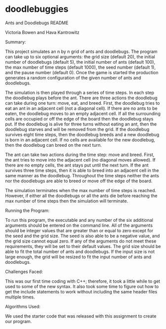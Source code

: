 # doodlebuggies

Ants and Doodlebugs README 

Victoria Bowen and Hava Kantrowitz 

Summary:

This project simulates an n by n grid of ants and doodlebugs. The program can take up to six optional arguments: the grid size (default 20), the initial number of doodlebugs (default 5), the initial number of ants (default 100), the max number of time steps (default 1000), the seed number (default 1), and the pause number (default 0). Once the game is started the production generates a random configuration of the given number of ants and doodlebugs. 
	
The simulation is then played through a series of time steps. In each step the doodlebug plays before the ant. There are three actions the doodlebug can take during one turn: move, eat, and breed. First, the doodlebug tries to eat an ant in an adjacent cell (not a diagonal cell). If there are no ants to be eaten, the doodlebug moves to an empty adjacent cell. If all the surrounding cells are occupied or off the edge of the board then the doodlebug stays put. If the doodlebug is alive for three turns without eating an ant, then the doodlebug starves and will be removed from the grid. If the doodlebug survives eight time steps, then the doodlebug breeds and a new doodlebug is born in an adjacent cell. If no cells are available for the new doodlebug, then the doodlebug can breed on the next turn. 

The ant can take two actions during the time step: move and breed. First, the ant tries to move into the adjacent cell (no diagonal moves allowed). If there are no empty cells, the ant stays put until the next turn. If the ant survives three time steps, then it is able to breed into an adjacent cell in the same manner as the doodlebug. Throughout the time steps neither the ants nor the doodlebugs are able to breed or move off the edge of the board. 

The simulation terminates when the max number of time steps is reached. However, if either all the doodlebugs or all the ants die before reaching the max number of time steps then the simulation will terminate. 

Running the Program:  

To run this program, the executable and any number of the six additional arguments should be entered on the command line. All of the arguments should be integer values that are greater than or equal to zero except for the seed and the grid size. The seed is also able to be a negative value, and the grid size cannot equal zero. If any of the arguments do not meet these requirements, they will be set to their default values. The grid size should be able to fit the total number of ants and doodlebugs. If the input size is not large enough, the grid will be resized to fit the input number of ants and doodlebugs. 

Challenges Faced:  

This was our first time coding with C++; therefore, it took a little while to get used to some of the new syntax. It also took some time to figure out how to get the include statements to work without including the same header files multiple times. 
	
Algorithms Used: 

We used the starter code that was released with this assignment to create our program.
